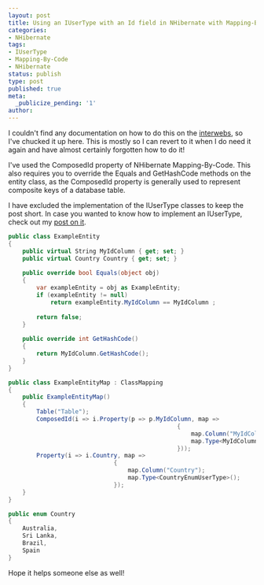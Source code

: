 ```yaml
---
layout: post
title: Using an IUserType with an Id field in NHibernate with Mapping-By-Code
categories:
- NHibernate
tags:
- IUserType
- Mapping-By-Code
- NHibernate
status: publish
type: post
published: true
meta:
  _publicize_pending: '1'
author: 
---
```

I couldn't find any documentation on how to do this on the [interwebs](http://www.urbandictionary.com/define.php?term=interwebs" "interwebs"),
so I've chucked it up here. This is mostly so I can revert to it when I do need it again and have almost certainly
forgotten how to do it!

I've used the ComposedId property of NHibernate Mapping-By-Code. This also requires you to override the Equals and
GetHashCode methods on the entity class, as the ComposedId property is generally used to represent composite keys of a
database table.

I have excluded the implementation of the IUserType classes to keep the post short. In case you wanted to know how to
implement an IUserType, check out my [post on it](/posts/nhibernate-mapping-by-code-and-iusertypes).

```csharp
public class ExampleEntity
{
    public virtual String MyIdColumn { get; set; }
    public virtual Country Country { get; set; }
	
	public override bool Equals(object obj)
    {
        var exampleEntity = obj as ExampleEntity;
        if (exampleEntity != null)
            return exampleEntity.MyIdColumn == MyIdColumn ;
		
		return false;
    }
	
	public override int GetHashCode()
    {
        return MyIdColumn.GetHashCode();
    }
}

public class ExampleEntityMap : ClassMapping
{
    public ExampleEntityMap()
    {
        Table("Table");
		ComposedId(i => i.Property(p => p.MyIdColumn, map =>
												{
													map.Column("MyIdColumn");
													map.Type<MyIdColumnUserType>();
												}));
		Property(i => i.Country, map =>
                              {
                                  map.Column("Country");
                                  map.Type<CountryEnumUserType>();
                              });
    }
}

public enum Country
{
	Australia,
	Sri Lanka,
	Brazil,
	Spain
}
```

Hope it helps someone else as well!
